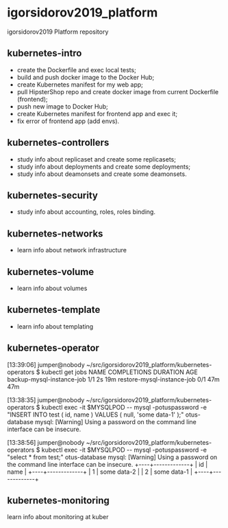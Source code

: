# igorsidorov2019_platform
igorsidorov2019 Platform repository

## kubernetes-intro

* create the Dockerfile and exec local tests;
* build and push docker image to the Docker Hub;
* create Kubernetes manifest for my web app;
* pull HipsterShop repo and create docker image from current Dockerfile (frontend);
* push new image to Docker Hub;
* create Kubernetes manifest for frontend app and exec it;
* fix error of frontend app (add envs).

## kubernetes-controllers

* study info about replicaset and create some replicasets;
* study info about deployments and create some deployments;
* study info about deamonsets and create some deamonsets.

## kubernetes-security

* study info about accounting, roles, roles binding.

## kubernetes-networks

* learn info about network infrastructure

## kubernetes-volume

* learn info about volumes

## kubernetes-template

* learn info about templating

## kubernetes-operator

[13:39:06] jumper@nobody ~/src/igorsidorov2019_platform/kubernetes-operators $ kubectl get jobs
NAME                         COMPLETIONS   DURATION   AGE
backup-mysql-instance-job    1/1           2s         19m
restore-mysql-instance-job   0/1           47m        47m

[13:38:35] jumper@nobody ~/src/igorsidorov2019_platform/kubernetes-operators $ kubectl exec -it $MYSQLPOD -- mysql -potuspassword -e "INSERT INTO test ( id, name ) VALUES ( null, 'some data-1' );" otus-database
mysql: [Warning] Using a password on the command line interface can be insecure.

[13:38:56] jumper@nobody ~/src/igorsidorov2019_platform/kubernetes-operators $ kubectl exec -it $MYSQLPOD -- mysql -potuspassword -e "select * from test;" otus-database
mysql: [Warning] Using a password on the command line interface can be insecure.
+----+-------------+
| id | name        |
+----+-------------+
|  1 | some data-2 |
|  2 | some data-1 |
+----+-------------+

## kubernetes-monitoring

learn info about monitoring at kuber

